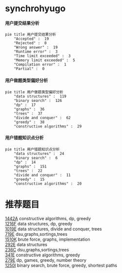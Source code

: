 # synchrohyugo

<!-- tabs:start -->



#### **用户提交结果分析**

```mermaid
pie title 用户提交结果分析
    "Accepted" :  19
    "Rejected" :  0
    "Wrong answer" :  19
    "Runtime error" :  3
    "Time limit exceeded" :  3
    "Memory limit exceeded" :  5
    "Compilation error" :  1
    "Partial" :  0
```

#### **用户做题类型偏好分析**

```mermaid
pie title 用户做题类型偏好分析
    "data structures" :  119
    "binary search" :  126
    "dp" :  17
    "graphs" :  36
    "trees" :  37
    "divide and conquer" :  62
    "greedy" :  38
    "constructive algorithms" :  29
```
#### **用户错题知识点分析**

```mermaid
pie title 用户错题知识点分析
    "data structures" :  24
    "binary search" :  6
    "dp" :  14
    "graphs" :  151
    "trees" :  22
    "divide and conquer" :  11
    "greedy" :  15
    "constructive algorithms" :  20
```



<!-- tabs:end -->
# 推荐题目
[1442A](https://codeforces.com/contest/1442/problem/A)		constructive algorithms,
                        dp,
                        greedy		  
[1216F](https://codeforces.com/contest/1216/problem/F)		data structures,
                        dp,
                        greedy		  
[1019E](https://codeforces.com/contest/1019/problem/E)		data structures,
                        divide and conquer,
                        trees		  
[719E](https://codeforces.com/contest/719/problem/E)		dsu,graphs,sortings,trees		  
[1510K](https://codeforces.com/contest/1510/problem/K)		brute force,
                        graphs,
                        implementation		  
[292E](https://codeforces.com/contest/292/problem/E)		data structures		  
[236C](https://codeforces.com/contest/236/problem/C)		dsu,graphs,sortings,trees		  
[341E](https://codeforces.com/contest/341/problem/E)		constructive algorithms,
                        greedy		  
[279E](https://codeforces.com/contest/279/problem/E)		dp,
                        games,
                        greedy,
                        number theory		  
[1250I](https://codeforces.com/contest/1250/problem/I)		binary search,
                        brute force,
                        greedy,
                        shortest paths		  
